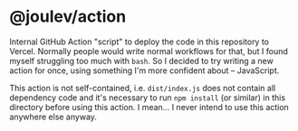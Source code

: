 # @joulev/action

Internal GitHub Action "script" to deploy the code in this repository to Vercel. Normally people would write normal workflows for that, but I found myself struggling too much with `bash`. So I decided to try writing a new action for once, using something I'm more confident about &ndash; JavaScript.

This action is not self-contained, i.e. `dist/index.js` does not contain all dependency code and it's necessary to run `npm install` (or similar) in this directory before using this action. I mean&hellip; I never intend to use this action anywhere else anyway.
